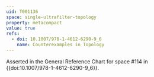 ```yaml
---
uid: T001136
space: single-ultrafilter-topology
property: metacompact
value: true
refs:
  - doi: 10.1007/978-1-4612-6290-9_6
    name: Counterexamples in Topology
---
```

Asserted in the General Reference Chart for space #114 in
{{doi:10.1007/978-1-4612-6290-9_6}}.
